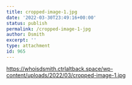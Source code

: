```yaml
---
title: cropped-image-1.jpg
date: '2022-03-30T23:49:16+00:00'
status: publish
permalink: /cropped-image-1-jpg
author: Dsmith
excerpt: ''
type: attachment
id: 965
---
```

https://whoisdsmith.ctrlaltback.space/wp-content/uploads/2022/03/cropped-image-1.jpg
